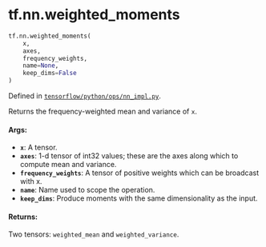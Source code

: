 <div itemscope itemtype="http://developers.google.com/ReferenceObject">
<meta itemprop="name" content="tf.nn.weighted_moments" />
<meta itemprop="path" content="Stable" />
</div>

# tf.nn.weighted_moments

``` python
tf.nn.weighted_moments(
    x,
    axes,
    frequency_weights,
    name=None,
    keep_dims=False
)
```



Defined in [`tensorflow/python/ops/nn_impl.py`](/code/stable/tensorflow/python/ops/nn_impl.py).

Returns the frequency-weighted mean and variance of `x`.

#### Args:

* <b>`x`</b>: A tensor.
* <b>`axes`</b>: 1-d tensor of int32 values; these are the axes along which
    to compute mean and variance.
* <b>`frequency_weights`</b>: A tensor of positive weights which can be
    broadcast with x.
* <b>`name`</b>: Name used to scope the operation.
* <b>`keep_dims`</b>: Produce moments with the same dimensionality as the input.


#### Returns:

Two tensors: `weighted_mean` and `weighted_variance`.